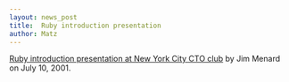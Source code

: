 ```yaml
---
layout: news_post
title:  Ruby introduction presentation
author: Matz
---
```


[Ruby introduction presentation at New York City CTO club](http://www.io.com/~jimm/downloads/rubytalk/)
by Jim Menard on July 10, 2001.

